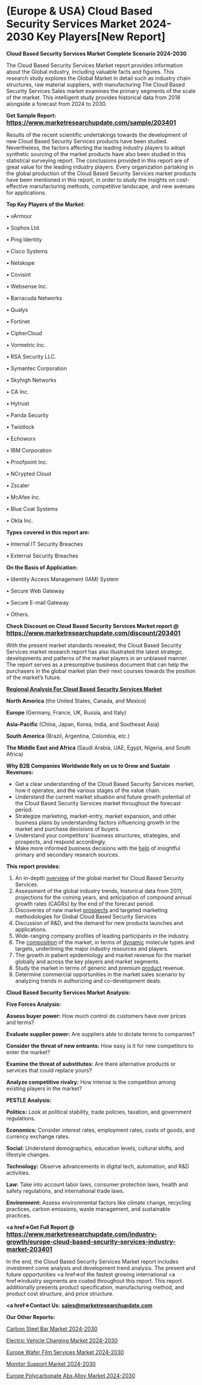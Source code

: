 # (Europe & USA) Cloud Based Security Services Market 2024-2030 Key Players[New Report]

<strong>Cloud Based Security Services Market Complete Scenario 2024-2030</strong>

The Cloud Based Security Services Market report provides information about the Global industry, including valuable facts and figures. This research study explores the Global Market in detail such as industry chain structures, raw material suppliers, with manufacturing The Cloud Based Security Services Sales market examines the primary segments of the scale of the market. This intelligent study provides historical data from 2018 alongside a forecast from 2024 to 2030.

<strong>Get Sample Report: <a href=https://www.marketresearchupdate.com/sample/203401><font size=3 color=#0000ff>https://www.marketresearchupdate.com/sample/203401</font></a></strong>

Results of the recent scientific undertakings towards the development of new Cloud Based Security Services products have been studied. Nevertheless, the factors affecting the leading industry players to adopt synthetic sourcing of the market products have also been studied in this statistical surveying report. The conclusions provided in this report are of great value for the leading industry players. Every organization partaking in the global production of the Cloud Based Security Services market products have been mentioned in this report, in order to study the insights on cost-effective manufacturing methods, competitive landscape, and new avenues for applications.

<strong>Top Key Players of the Market:</strong>

• vArmour

• Sophos Ltd.

• Ping Identity

• Cisco Systems

• Netskope

• Covisint

• Websense Inc.

• Barracuda Networks

• Qualys

• Fortinet

• CipherCloud

• Vormetric Inc.

• RSA Security LLC.

• Symantec Corporation

• Skyhigh Networks

• CA Inc.

• Hytrust

• Panda Security

• Twistlock

• Echoworx

• IBM Corporation

• Proofpoint Inc.

• NCrypted Cloud

• Zscaler

• McAfee Inc.

• Blue Coat Systems

• Okta Inc.

<strong>Types covered in this report are: </strong>

• Internal IT Security Breaches

• External Security Breaches

<strong>On the Basis of Application:</strong>

• Identity Access Management (IAM) System

• Secure Web Gateway

• Secure E-mail Gateway

• Others.

<strong>Check Discount on Cloud Based Security Services Market report @ <a href=https://www.marketresearchupdate.com/discount/203401><font size=3 color=#0000ff>https://www.marketresearchupdate.com/discount/203401</font></a></strong>

With the present market standards revealed, the Cloud Based Security Services market research report has also illustrated the latest strategic developments and patterns of the market players in an unbiased manner. The report serves as a presumptive business document that can help the purchasers in the global market plan their next courses towards the position of the market’s future.

<strong><u><b>Regional Analysis For Cloud Based Security Services Market</b></u></strong>

<strong><b>North America</b></strong> (the United States, Canada, and Mexico)

<strong><b>Europe </b></strong>(Germany, France, UK, Russia, and Italy)

<strong><b>Asia-Pacific</b></strong> (China, Japan, Korea, India, and Southeast Asia)

<strong><b>South America</b></strong> (Brazil, Argentina, Colombia, etc.)

<strong><b>The Middle East and Africa</b></strong> (Saudi Arabia, UAE, Egypt, Nigeria, and South Africa)

<strong>Why B2B Companies Worldwide Rely on us to Grow and Sustain Revenues:</strong>
<ul>
  <li>Get a clear understanding of the Cloud Based Security Services market, how it operates, and the various stages of the value chain.</li>
  <li>Understand the current market situation and future growth potential of the Cloud Based Security Services market throughout the forecast period.</li>
  <li>Strategize marketing, market-entry, market expansion, and other business plans by understanding factors influencing growth in the market and purchase decisions of buyers.</li>
  <li>Understand your competitors’ business structures, strategies, and prospects, and respond accordingly.</li>
  <li>Make more informed business decisions with the <a href=ASDF991299>help</a> of insightful primary and secondary research sources.</li>
</ul>
<strong>This report provides:</strong>
<ol>
  <li>An in-depth <a href=>overview</a> of the global market for Cloud Based Security Services.</li>
  <li>Assessment of the global industry trends, historical data from 2011, projections for the coming years, and anticipation of compound annual growth rates (CAGRs) by the end of the forecast period.</li>
  <li>Discoveries of new market <a href=>prospects</a> and targeted marketing methodologies for Global Cloud Based Security Services</li>
  <li>Discussion of R&amp;D, and the demand for new products launches and applications.</li>
  <li>Wide-ranging company profiles of leading participants in the industry.</li>
  <li>The <a href=ASDF881288>composition</a> of the market, in terms of <a href=>dynamic</a> molecule types and targets, underlining the major industry resources and players.</li>
  <li>The growth in patient epidemiology and market revenue for the market globally and across the key players and market segments.</li>
  <li>Study the market in terms of generic and premium <a href=>product</a> revenue.</li>
  <li>Determine commercial opportunities in the market sales scenario by analyzing trends in authorizing and co-development deals.</li>
</ol>

<strong>Cloud Based Security Services Market Analysis:</strong>

<strong>Five Forces Analysis:</strong>

<strong>Assess buyer power:</strong> How much control do customers have over prices and terms?

<strong>Evaluate supplier power:</strong> Are suppliers able to dictate terms to companies?

<strong>Consider the threat of new entrants:</strong> How easy is it for new competitors to enter the market?

<strong>Examine the threat of substitutes:</strong> Are there alternative products or services that could replace yours?

<strong>Analyze competitive rivalry:</strong> How intense is the competition among existing players in the market?

<strong>PESTLE Analysis:</strong>

<strong>Politics:</strong> Look at political stability, trade policies, taxation, and government regulations.

<strong>Economics:</strong> Consider interest rates, employment rates, costs of goods, and currency exchange rates.

<strong>Social:</strong> Understand demographics, education levels, cultural shifts, and lifestyle changes.

<strong>Technology:</strong> Observe advancements in digital tech, automation, and R&D activities.

<strong>Law:</strong> Take into account labor laws, consumer protection laws, health and safety regulations, and international trade laws.

<strong>Environment:</strong> Assess environmental factors like climate change, recycling practices, carbon emissions, waste management, and sustainable practices.

<strong><a href=>Get Full Report</a> @ <a href=https://www.marketresearchupdate.com/industry-growth/europe-cloud-based-security-services-industry-market-203401><font size=3 color=#0000ff>https://www.marketresearchupdate.com/industry-growth/europe-cloud-based-security-services-industry-market-203401</font></a></strong>

In the end, the Cloud Based Security Services Market report includes investment come analysis and development trend analysis. The present and future opportunities <a href=>of</a> the fastest growing international <a href=>industry</a> segments are coated throughout this report. This report additionally presents product specification, manufacturing method, and product cost structure, and price structure.

<strong><a href=><strong>Contact Us:</strong></a></strong>
<strong>sales@marketresearchupdate.com</strong>

<strong>Our Other Reports:</strong>

<a href=https://www.linkedin.com/pulse/carbon-steel-bar-market-size-set-grow-remarkable>Carbon Steel Bar Market 2024-2030</a>

<a href=https://www.linkedin.com/pulse/electric-vehicle-charging-market-size-trends>Electric Vehicle Charging Market 2024-2030</a>

<a href=https://www.linkedin.com/pulse/europe-wafer-film-services-market-size-growth>Europe Wafer Film Services Market 2024-2030</a>

<a href=https://www.linkedin.com/pulse/monitor-support-market-analysis-outlooks-2023-uszdf/>Monitor Support Market 2024-2030</a>

<a href=https://www.linkedin.com/pulse/europe-polycarbonate-abs-alloy-market-zcx7f/>Europe Polycarbonate Abs Alloy Market 2024-2030</a>
